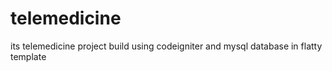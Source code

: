# telemedicine
its telemedicine project build using codeigniter and mysql database in flatty template
